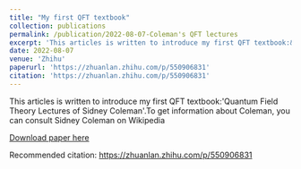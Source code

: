 ```yaml
---
title: "My first QFT textbook"
collection: publications
permalink: /publication/2022-08-07-Coleman's QFT lectures
excerpt: 'This articles is written to introduce my first QFT textbook:&apos;Quantum Field Theory Lectures of Sidney Coleman&apos;.To get information about Coleman, you can consult Sidney Coleman on Wikipedia'
date: 2022-08-07
venue: 'Zhihu'
paperurl: 'https://zhuanlan.zhihu.com/p/550906831'
citation: 'https://zhuanlan.zhihu.com/p/550906831'
---
```

This articles is written to introduce my first QFT textbook:&apos;Quantum Field Theory Lectures of Sidney Coleman&apos;.To get information about Coleman, you can consult Sidney Coleman on Wikipedia

[Download paper here](https://zhuanlan.zhihu.com/p/550906831)

Recommended citation: https://zhuanlan.zhihu.com/p/550906831